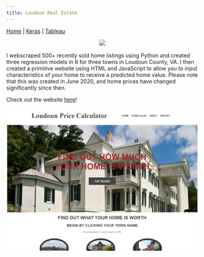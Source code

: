 ```yaml
---
title: Loudoun Real Estate
---
```


[Home](../index.md) | [Keras](../keras/kerasIndex.md) | [Tableau](/tableau/tableauIndex.md)

<p align="center">
<img src="/images/AV25.jpg" width="300" />
</p>

I webscraped 500+ recently sold home listings using Python and created three regression models in R for three towns in Loudoun County, VA. I then created a primitive website using HTML and JavaScript to allow you to input characteristics of your home to receive a predicted home value. Please note that this was created in June 2020, and home prices have changed significantly since then.

Check out the website [here](https://dte324.github.io/Loudoun-Real-Estate/)!

<p align="center">
<img src="/images/loudounWebsite.png" width="500" />
</p>
